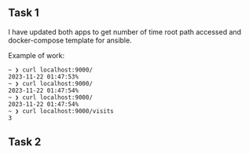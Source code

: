 ## Task 1

I have updated both apps to get number of time root path accessed and docker-compose template for ansible.

Example of work:
```
~ ❯ curl localhost:9000/
2023-11-22 01:47:53%
~ ❯ curl localhost:9000/
2023-11-22 01:47:54%
~ ❯ curl localhost:9000/
2023-11-22 01:47:54%
~ ❯ curl localhost:9000/visits
3
```


## Task 2

